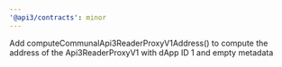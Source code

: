 ```yaml
---
'@api3/contracts': minor
---
```


Add computeCommunalApi3ReaderProxyV1Address() to compute the address of the Api3ReaderProxyV1 with dApp ID 1 and empty metadata
